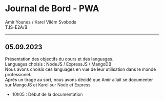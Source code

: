# Journal de Bord - PWA
Amir Younes / Karel Vilém Svoboda  
T.IS-E2A/B

---
## 05.09.2023

Présentation des objectifs du cours et des languages.  
Languages choisis : NodeJS / ExpressJS / MangoDB  
Nous avons choisis ces languages en vue de leur utilisation dans le monde professionel.  
Après un tirage au sort, nous avons décidé que Amir allait se documenter sur MangoJS et Karel sur Node et Express.

- 10h05 : Début de la documentation 